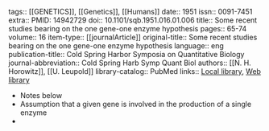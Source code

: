 tags:: [[GENETICS]], [[Genetics]], [[Humans]]
date:: 1951
issn:: 0091-7451
extra:: PMID: 14942729
doi:: 10.1101/sqb.1951.016.01.006
title:: Some recent studies bearing on the one gene-one enzyme hypothesis
pages:: 65-74
volume:: 16
item-type:: [[journalArticle]]
original-title:: Some recent studies bearing on the one gene-one enzyme hypothesis
language:: eng
publication-title:: Cold Spring Harbor Symposia on Quantitative Biology
journal-abbreviation:: Cold Spring Harb Symp Quant Biol
authors:: [[N. H. Horowitz]], [[U. Leupold]]
library-catalog:: PubMed
links:: [Local library](zotero://select/library/items/8MF883K2), [Web library](https://www.zotero.org/users/6106196/items/8MF883K2)

- Notes below
- Assumption that a given gene is involved in the production of a single enzyme
-
